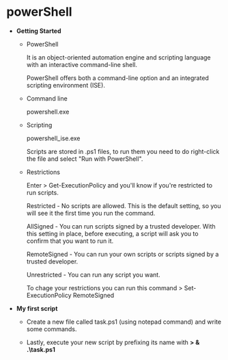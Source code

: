# powerShell

- **Getting Started**
  
  - PowerShell
    
    It is an object-oriented automation engine and scripting language with an interactive command-line shell.
  
	PowerShell offers both a command-line option and an integrated scripting environment (ISE).

  - Command line
	
	powershell.exe
	
  - Scripting
	
	powershell_ise.exe
	
	Scripts are stored in .ps1 files, to run them you need to do right-click the file and select "Run with PowerShell".
  
  - Restrictions
  
	Enter > Get-ExecutionPolicy and you'll know if you're restricted to run scripts.
	
	Restricted - No scripts are allowed. This is the default setting, so you will see it the first time you run the command.
	
	AllSigned - You can run scripts signed by a trusted developer. With this setting in place, before executing, a script will ask you to confirm that you want to run it.
	
	RemoteSigned - You can run your own scripts or scripts signed by a trusted developer.
	
	Unrestricted - You can run any script you want.
	
	To chage your restrictions you can run this command > Set-ExecutionPolicy RemoteSigned

- **My first script**
  
  - Create a new file called task.ps1 (using notepad command) and write some commands.
  
  - Lastly, execute your new script by prefixing its name with **> & .\task.ps1**
